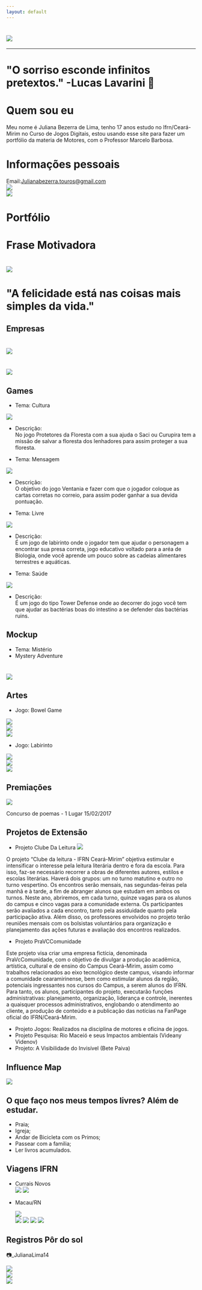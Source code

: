 ```yaml
---
layout: default
---
```

 
# ![](Juliana.jpg)   
*  *   *   
     
# "O sorriso esconde infinitos pretextos." -Lucas Lavarini 💚
 

# Quem sou eu

Meu nome é Juliana Bezerra de Lima, tenho 17 anos estudo no Ifrn/Ceará-Mirim no Curso de Jogos Digitais, estou usando esse site para fazer um portfólio da materia de Motores, com o Professor Marcelo Barbosa. 


# Informações pessoais
Email:Julianabezerra.touros@gmail.com   
[![](Instagram.png)](https://www.instagram.com/_julianalima14/)       
[![](Pinterest.png)](https://br.pinterest.com/julianabezerratouros/)   

# Portfólio

# Frase Motivadora
#  ![](Foto.jpg)
# "A felicidade está nas coisas mais simples da vida." 

## Empresas

# ![](CottonCandyGames.png)
# ![](Jubeka.png)
 
## Games

* Tema: Cultura     

[ ![](Jogo1.png)](https://karlagabriella.github.io/Protetores%20da%20Floresta/)   
 
* Descrição:  
No jogo Protetores da Floresta com a sua ajuda o Saci ou Curupira tem a missão de salvar a floresta dos lenhadores para assim proteger a sua floresta.

* Tema: Mensagem   

[![](JOGO2.png) ](JulianaBL.github.io/Ventania/)   

* Descrição:   
O objetivo do jogo Ventania e fazer com que o jogador coloque as  cartas corretas no correio, para assim poder ganhar a sua devida pontuação.

* Tema: Livre   

[ ![](Jogo3.png)](JulianaBL.github.io/LabyrinthFoodChain/)

* Descrição:      
É um jogo de labirinto onde o jogador tem que ajudar o personagem a encontrar sua presa correta, jogo educativo voltado para a aréa de Biologia, onde você aprende um pouco sobre as cadeias alimentares terrestres e aquáticas.

* Tema: Saúde   

[ ![](Jogo4.png)](https://karlagabriella.github.io/New%20project/)   

* Descrição:       
É um jogo do tipo Tower Defense onde ao decorrer do jogo você tem que ajudar as bactérias boas do intestino a se defender das bactérias ruins.

## Mockup

* Tema: Mistério
* Mystery Adventure

# ![](Mockup.png	)
 

## Artes
 
* Jogo: Bowel Game   

![](Intestino.png)   
![](Bac1.png)    
![](Virus.png)   

* Jogo: Labirinto

![](sapo.png)        
![](Caramujo.png)      
![](Ave.png)   

         
## Premiações
![](Imagem01.jpg)

Concurso de poemas - 1 Lugar 15/02/2017

## Projetos de Extensão

* Projeto Clube Da Leitura
![](ClubeDaLeitura.jpg)

O projeto “Clube da leitura - IFRN Ceará-Mirim” objetiva estimular e intensificar o interesse pela leitura literária dentro e fora da escola. Para isso, faz-se necessário recorrer a obras de diferentes autores, estilos e escolas literárias. Haverá dois grupos: um no turno matutino e outro no turno vespertino. Os encontros serão mensais, nas segundas-feiras pela manhã e à tarde, a fim de abranger alunos que estudam em ambos os turnos. Neste ano, abriremos, em cada turno, quinze vagas para os alunos do campus e cinco vagas para a comunidade externa. Os participantes serão avaliados a cada encontro, tanto pela assiduidade quanto pela participação ativa. Além disso, os professores envolvidos no projeto terão reuniões mensais com os bolsistas voluntários para organização e planejamento das ações futuras e avaliação dos encontros realizados.

* Projeto PraVCComunidade

Este projeto visa criar uma empresa fictícia, denominada PraVcComunidade, com o objetivo de divulgar a produção acadêmica, artística, cultural e de ensino do Campus Ceará-Mirim, assim como trabalhos relacionados ao eixo tecnológico deste campus, visando informar a comunidade cearamirinense, bem como estimular alunos da região, potenciais ingressantes nos cursos do Campus, a serem alunos do IFRN. Para tanto, os alunos, participantes do projeto, executarão funções administrativas: planejamento, organização, liderança e controle, inerentes a quaisquer processos administrativos, englobando o atendimento ao cliente, a produção de conteúdo e a publicação das notícias na FanPage oficial do IFRN/Ceará-Mirim.

* Projeto Jogos: Realizados na disciplina de motores e oficina de jogos.   
* Projeto Pesquisa: Rio Maceió e seus Impactos ambientais (Videany Videnov)   
* Projeto: A Visibilidade do Invisível (Bete Paiva) 

## Influence Map

   ![](InfluenceMap.png)
   
## O que faço nos meus tempos livres? Além de estudar.

* Praia;   
* Igreja;   
* Andar de Bicicleta com os Primos;   
* Passear com a familia;   
* Ler livros acumulados.   
   
## Viagens IFRN
* Currais Novos    
   ![](foto1.JPG) ![](foto2.JPG)    

* Macau/RN   

    ![](F4.jpg)   
    ![](F5.jpg)
    ![](F6.jpg)
    ![](F7.jpg)
    ![](F8.jpg)
    
## Registros Pôr do sol 
📷_JulianaLima14

![](F1.jpg)   
![](F2.jpg)   
![](F3.jpg) 


    






